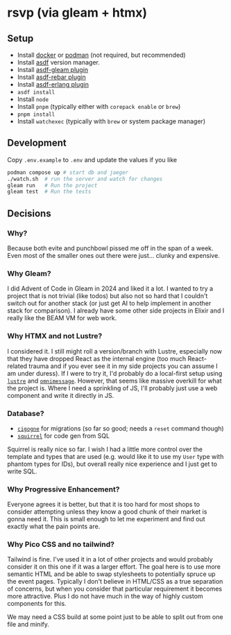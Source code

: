 # rsvp (via gleam + htmx)

## Setup 

  * Install [docker](https://docs.docker.com/get-docker/) or [podman](https://podman.io) (not required, but recommended)
  * Install [asdf](https://github.com/asdf-vm/asdf) version manager.
  * Install [asdf-gleam plugin](https://github.com/asdf-community/asdf-gleam)
  * Install [asdf-rebar plugin](https://github.com/Stratus3D/asdf-rebar)
  * Install [asdf-erlang plugin](https://github.com/asdf-vm/asdf-erlang)
  * `asdf install`
  * Install `node`
  * Install `pnpm` (typically either with `corepack enable` or `brew`)
  * `pnpm install`
  * Install `watchexec` (typically with `brew` or system package manager)

## Development
Copy `.env.example` to `.env` and update the values if you like

```sh
podman compose up # start db and jaeger
./watch.sh  # run the server and watch for changes
gleam run   # Run the project
gleam test  # Run the tests
```

## Decisions

### Why?

Because both evite and punchbowl pissed me off in the span of a week. Even most
of the smaller ones out there were just... clunky and expensive.

### Why Gleam?

I did Advent of Code in Gleam in 2024 and liked it a lot. I wanted to try a 
project that is not trivial (like todos) but also not so hard that I couldn't 
switch out for another stack (or just get AI to help implement in another stack
for comparison). I already have some other side projects in Elixir and I really
like the BEAM VM for web work.

### Why HTMX and not Lustre?

I considered it. I still might roll a version/branch with Lustre, especially now that
they have dropped React as the internal engine (too much React-related trauma
and if you ever see it in my side projects you can assume I am under duress). If
I were to try it, I'd probably do a local-first setup using [`lustre`](https://hexdocs.pm/lustre/index.html) 
and [`omnimessage`](https://github.com/weedonandscott/omnimessage).
However, that seems like massive overkill for what the project is. Where I need
a sprinkling of JS, I'll probably just use a web component and write it directly in JS.

### Database?

* [`cigogne`](https://hexdocs.pm/cigogne/index.html) for migrations (so far so good; needs a `reset` command though)
* [`squirrel`](https://hexdocs.pm/squirrel/index.html) for code gen from SQL

Squirrel is really nice so far. I wish I had a little more control over the template
and types that are used (e.g. would like it to use my `User` type with phantom types
for IDs), but overall really nice experience and I just get to write SQL.

### Why Progressive Enhancement?

Everyone agrees it is better, but that it is too hard for most shops to consider attempting
unless they know a good chunk of their market is gonna need it. This is small 
enough to let me experiment and find out exactly what the pain points are.

### Why Pico CSS and no tailwind?

Tailwind is fine. I've used it in a lot of other projects and would probably consider
it on this one if it was a larger effort. The goal here is to use more semantic HTML
and be able to swap stylesheets to potentially spruce up the event pages. Typically
I don't believe in HTML/CSS as a true separation of concerns, but when you consider
that particular requirement it becomes more attractive. Plus I do not have much in 
the way of highly custom components for this.

We may need a CSS build at some point just to be able to split out from one file and
minify.
